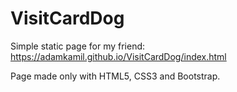 # VisitCardDog

Simple static page for my friend:
https://adamkamil.github.io/VisitCardDog/index.html

Page made only with HTML5, CSS3 and Bootstrap.

